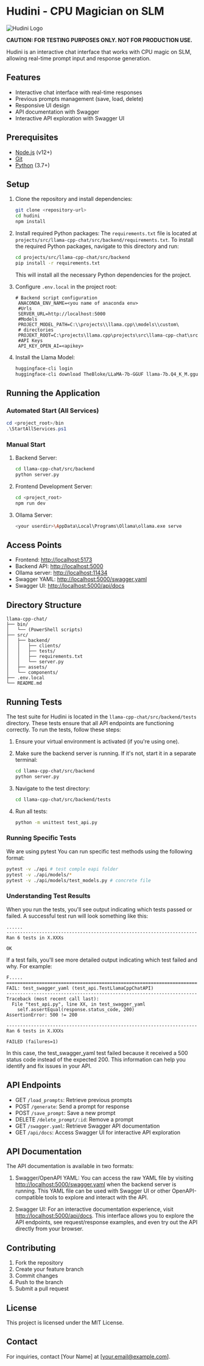 # Hudini - CPU Magician on SLM

![Hudini Logo](./src/assets/hidini2.webp)

**CAUTION: FOR TESTING PURPOSES ONLY. NOT FOR PRODUCTION USE.**

Hudini is an interactive chat interface that works with CPU magic on SLM, allowing real-time prompt input and response generation.

## Features

- Interactive chat interface with real-time responses
- Previous prompts management (save, load, delete)
- Responsive UI design
- API documentation with Swagger
- Interactive API exploration with Swagger UI

## Prerequisites

- [Node.js](https://nodejs.org/) (v12+)
- [Git](https://git-scm.com/)
- [Python](https://www.python.org/) (3.7+)

## Setup

1. Clone the repository and install dependencies:
   ```bash
   git clone <repository-url>
   cd hudini
   npm install
   ```

2. Install required Python packages:
   The `requirements.txt` file is located at `projects/src/llama-cpp-chat/src/backend/requirements.txt`. To install the required Python packages, navigate to this directory and run:
   ```bash
   cd projects/src/llama-cpp-chat/src/backend
   pip install -r requirements.txt
   ```
   This will install all the necessary Python dependencies for the project.

3. Configure `.env.local` in the project root:
   ```plaintext
   # Backend script configuration
    ANACONDA_ENV_NAME=<you name of anaconda env>
    #Urls
    SERVER_URL=http://localhost:5000
    #Models
    PROJECT_MODEL_PATH=C:\\projects\\llama.cpp\\models\\custom\
    # directories
    PROJEKT_ROOT=C:\projects\llama.cpp\projects\src\llama-cpp-chat\src
    #API Keys
    API_KEY_OPEN_AI=<apikey>
   ```

4. Install the Llama Model:
   ```bash
   huggingface-cli login
   huggingface-cli download TheBloke/LLaMA-7b-GGUF llama-7b.Q4_K_M.gguf --local-dir C:/projects/llama-cpp/models/custom --local-dir-use-symlinks False
   ```

## Running the Application

### Automated Start (All Services)

```powershell
cd <project_root>/bin
.\StartAllServices.ps1
```

### Manual Start

1. Backend Server:
   ```bash
   cd llama-cpp-chat/src/backend
   python server.py
   ```

2. Frontend Development Server:
   ```bash
   cd <project_root>
   npm run dev
   ```

3. Ollama Server:
   ```bash
   <your userdir>\AppData\Local\Programs\Ollama\ollama.exe serve
   ```

## Access Points

- Frontend: [http://localhost:5173](http://localhost:5173)
- Backend API: [http://localhost:5000](http://localhost:5000)
- Ollama server: [http://localhost:11434](http://localhost:11434)
- Swagger YAML: [http://localhost:5000/swagger.yaml](http://localhost:5000/swagger.yaml)
- Swagger UI: [http://localhost:5000/api/docs](http://localhost:5000/api/docs)

## Directory Structure

```
llama-cpp-chat/
├── bin/
│   └── (PowerShell scripts)
├── src/
│   ├── backend/
│   │   ├── clients/
│   │   ├── tests/
│   │   ├── requirements.txt
│   │   └── server.py
│   ├── assets/
│   └── components/
├── .env.local
└── README.md
```

## Running Tests

The test suite for Hudini is located in the `llama-cpp-chat/src/backend/tests` directory. These tests ensure that all API endpoints are functioning correctly. To run the tests, follow these steps:

1. Ensure your virtual environment is activated (if you're using one).

2. Make sure the backend server is running. If it's not, start it in a separate terminal:
   ```bash
   cd llama-cpp-chat/src/backend
   python server.py
   ```

3. Navigate to the test directory:
   ```bash
   cd llama-cpp-chat/src/backend/tests
   ```

4. Run all tests:
   ```bash
   python -m unittest test_api.py
   ```

### Running Specific Tests
We are using pytest
You can run specific test methods using the following format:

```bash
pytest -v ./api # test comple eapi folder
pytest -v ./api/models/*
pytest -v ./api/models/test_models.py # concrete file


```

### Understanding Test Results

When you run the tests, you'll see output indicating which tests passed or failed. A successful test run will look something like this:

```
......
----------------------------------------------------------------------
Ran 6 tests in X.XXXs

OK
```

If a test fails, you'll see more detailed output indicating which test failed and why. For example:

```
F.....
======================================================================
FAIL: test_swagger_yaml (test_api.TestLlamaCppChatAPI)
----------------------------------------------------------------------
Traceback (most recent call last):
  File "test_api.py", line XX, in test_swagger_yaml
    self.assertEqual(response.status_code, 200)
AssertionError: 500 != 200

----------------------------------------------------------------------
Ran 6 tests in X.XXXs

FAILED (failures=1)
```

In this case, the test_swagger_yaml test failed because it received a 500 status code instead of the expected 200. This information can help you identify and fix issues in your API.

## API Endpoints

- GET `/load_prompts`: Retrieve previous prompts
- POST `/generate`: Send a prompt for response
- POST `/save_prompt`: Save a new prompt
- DELETE `/delete_prompt/:id`: Remove a prompt
- GET `/swagger.yaml`: Retrieve Swagger API documentation
- GET `/api/docs`: Access Swagger UI for interactive API exploration

## API Documentation

The API documentation is available in two formats:

1. Swagger/OpenAPI YAML: You can access the raw YAML file by visiting [http://localhost:5000/swagger.yaml](http://localhost:5000/swagger.yaml) when the backend server is running. This YAML file can be used with Swagger UI or other OpenAPI-compatible tools to explore and interact with the API.

2. Swagger UI: For an interactive documentation experience, visit [http://localhost:5000/api/docs](http://localhost:5000/api/docs). This interface allows you to explore the API endpoints, see request/response examples, and even try out the API directly from your browser.

## Contributing

1. Fork the repository
2. Create your feature branch
3. Commit changes
4. Push to the branch
5. Submit a pull request

## License

This project is licensed under the MIT License.

## Contact

For inquiries, contact [Your Name] at [your.email@example.com].
